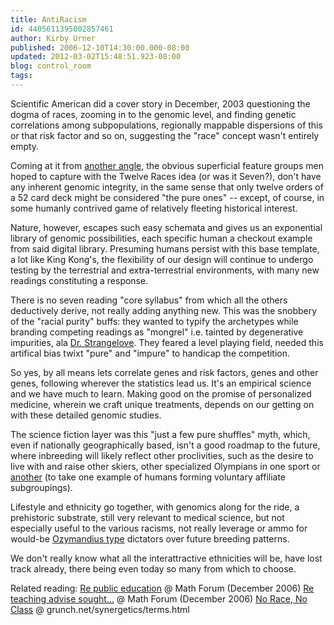 ```yaml
---
title: AntiRacism
id: 4405611395002857461
author: Kirby Urner
published: 2006-12-10T14:30:00.000-08:00
updated: 2012-03-02T15:48:51.923-08:00
blog: control_room
tags: 
---
```


Scientific American did a cover story in December, 2003 questioning the dogma of races, zooming in to the genomic level, and finding genetic correlations among subpopulations, regionally mappable dispersions of this or that risk factor and so on, suggesting the "race" concept wasn't entirely empty.

Coming at it from [another angle](http://worldgame.blogspot.com/2010/12/close-to-solstice.html), the obvious superficial feature groups men hoped to capture with the Twelve Races idea (or was it Seven?), don't have any inherent genomic integrity, in the same sense that only twelve orders of a 52 card deck might be considered "the pure ones" -- except, of course, in some humanly contrived game of relatively fleeting historical interest.

Nature, however, escapes such easy schemata and gives us an exponential library of genomic possibilities, each specific human a checkout example from said digital library.  Presuming humans persist with this base template, a lot like King Kong's, the flexibility of our design will continue to undergo testing by the terrestrial and extra-terrestrial environments, with many new readings constituting a response.

There is no seven reading "core syllabus" from which all the others deductively derive, not really adding anything new.  This was the snobbery of the "racial purity" buffs:  they wanted to typify the archetypes while branding competing readings as "mongrel" i.e. tainted by degenerative impurities, ala [Dr. Strangelove](http://www.imdb.com/title/tt0057012/).  They feared a level playing field, needed this artifical bias twixt "pure" and "impure" to handicap the competition.

So yes, by all means lets correlate genes and risk factors, genes and other genes, following wherever the statistics lead us.  It's an empirical science and we have much to learn.  Making good on the promise of personalized medicine, wherein we craft unique treatments, depends on our getting on with these detailed genomic studies.

The science fiction layer was this "just a few pure shuffles" myth, which, even if nationally geographically based, isn't a good roadmap to the future, where inbreeding will likely reflect other proclivities, such as the desire to live with and raise other skiers, other specialized Olympians in one sport or [another](http://www.youtube.com/watch?v=bcu8ZdJ2dQo) (to take one example of humans forming voluntary affiliate subgroupings).

Lifestyle and ethnicity go together, with genomics along for the ride, a prehistoric substrate, still very relevant to medical science, but not especially useful to the various racisms, not really leverage or ammo for would-be [Ozymandius type](http://www.internal.org/view_poem.phtml?poemID=292) dictators over future breeding patterns.

We don't really know what all the interattractive ethnicities will be, have lost track already, there being even today so many from which to choose.

Related reading: 
[Re public education](http://www.mathforum.org/kb/message.jspa?messageID=5410940&tstart=0) @ Math Forum (December 2006)
[Re teaching advise sought...](http://mathforum.org/kb/message.jspa?messageID=5459281&tstart=0) @ Math Forum (December 2006)
[No Race, No Class](http://www.grunch.net/synergetics/terms.html#race) @ grunch.net/synergetics/terms.html

[](https://blogger.googleusercontent.com/img/b/R29vZ2xl/AVvXsEh8BMo1HlZDYePsYchpu2GYJkOqUZ09PBghhu16yInfb506EPzP-2xxwp3JCW6tfFYcRvEytiqWV1H2h4bKky62oPFxLzqB4nHdZC-6Jv2WwPGDt7gY21Dy96UthuX_lJLboVZt/s1600-h/1203_cvr.gif)